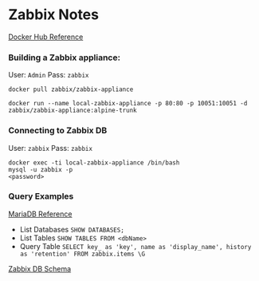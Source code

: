# Zabbix Notes

[Docker Hub Reference](https://hub.docker.com/r/zabbix/zabbix-appliance)

### Building a Zabbix appliance:
User: `Admin`
Pass: `zabbix`
```
docker pull zabbix/zabbix-appliance

docker run --name local-zabbix-appliance -p 80:80 -p 10051:10051 -d zabbix/zabbix-appliance:alpine-trunk
```

### Connecting to Zabbix DB
User: `zabbix`
Pass: `zabbix`
```
docker exec -ti local-zabbix-appliance /bin/bash
mysql -u zabbix -p
<password>
```

### Query Examples

[MariaDB Reference](https://mariadb.com/kb/en/getting-data-from-mariadb/)

* List Databases `SHOW DATABASES;`
* List Tables `SHOW TABLES FROM <dbName>`
* Query Table `SELECT key_ as 'key', name as 'display_name', history as 'retention' FROM zabbix.items \G`

[Zabbix DB Schema](https://zabbix.org/wiki/Database_Schemas)
